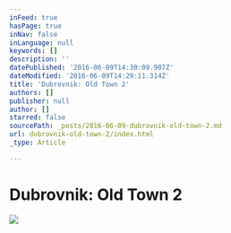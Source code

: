 ```yaml
---
inFeed: true
hasPage: true
inNav: false
inLanguage: null
keywords: []
description: ''
datePublished: '2016-06-09T14:30:09.907Z'
dateModified: '2016-06-09T14:29:11.314Z'
title: 'Dubrovnik: Old Town 2'
authors: []
publisher: null
author: []
starred: false
sourcePath: _posts/2016-06-09-dubrovnik-old-town-2.md
url: dubrovnik-old-town-2/index.html
_type: Article

---
```

# Dubrovnik: Old Town 2
![](https://the-grid-user-content.s3-us-west-2.amazonaws.com/b6951455-5f3c-4a7f-a92b-29d7a1fccacf.jpg)